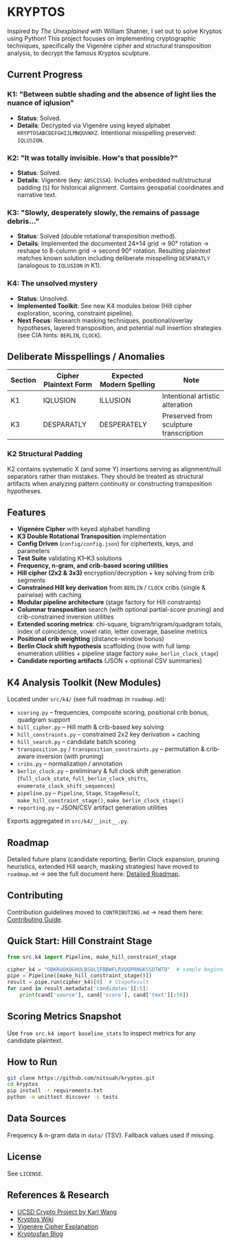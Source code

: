 # KRYPTOS

Inspired by *The Unexplained* with William Shatner, I set out to solve Kryptos using Python! This project focuses on implementing cryptographic techniques, specifically the Vigenère cipher and structural transposition analysis, to decrypt the famous Kryptos sculpture.

## Current Progress

### K1: "Between subtle shading and the absence of light lies the nuance of iqlusion"

- **Status**: Solved.
- **Details**: Decrypted via Vigenère using keyed alphabet `KRYPTOSABCDEFGHIJLMNQUVWXZ`. Intentional misspelling preserved: `IQLUSION`.

### K2: "It was totally invisible. How's that possible?"

- **Status**: Solved.
- **Details**: Vigenère (key: `ABSCISSA`). Includes embedded null/structural padding (`S`) for historical alignment. Contains geospatial coordinates and narrative text.

### K3: "Slowly, desperately slowly, the remains of passage debris..."

- **Status**: Solved (double rotational transposition method).
- **Details**: Implemented the documented 24×14 grid → 90° rotation → reshape to 8-column grid → second 90° rotation. Resulting plaintext matches known solution including deliberate misspelling `DESPARATLY` (analogous to `IQLUSION` in K1).

### K4: The unsolved mystery

- **Status**: Unsolved.
- **Implemented Toolkit**: See new K4 modules below (Hill cipher exploration, scoring, constraint pipeline).
- **Next Focus**: Research masking techniques, positional/overlay hypotheses, layered transposition, and potential null insertion strategies (see CIA hints: `BERLIN`, `CLOCK`).

## Deliberate Misspellings / Anomalies

| Section | Cipher Plaintext Form | Expected Modern Spelling | Note |
|---------|-----------------------|---------------------------|------|
| K1      | IQLUSION              | ILLUSION                  | Intentional artistic alteration |
| K3      | DESPARATLY            | DESPERATELY               | Preserved from sculpture transcription |

### K2 Structural Padding

K2 contains systematic X (and some Y) insertions serving as alignment/null separators rather than mistakes. They should be treated as structural artifacts when analyzing pattern continuity or constructing transposition hypotheses.

## Features

- **Vigenère Cipher** with keyed alphabet handling
- **K3 Double Rotational Transposition** implementation
- **Config Driven** (`config/config.json`) for ciphertexts, keys, and parameters
- **Test Suite** validating K1–K3 solutions
- **Frequency, n-gram, and crib-based scoring utilities**
- **Hill cipher (2x2 & 3x3)** encryption/decryption + key solving from crib segments
- **Constrained Hill key derivation** from `BERLIN` / `CLOCK` cribs (single & pairwise) with caching
- **Modular pipeline architecture** (stage factory for Hill constraints)
- **Columnar transposition** search (with optional partial-score pruning) and crib-constrained inversion utilities
- **Extended scoring metrics**: chi-square, bigram/trigram/quadgram totals, index of coincidence, vowel ratio, letter coverage, baseline metrics
- **Positional crib weighting** (distance-window bonus)
- **Berlin Clock shift hypothesis** scaffolding (now with full lamp enumeration utilities + pipeline stage factory `make_berlin_clock_stage`)
- **Candidate reporting artifacts** (JSON + optional CSV summaries)

## K4 Analysis Toolkit (New Modules)

Located under `src/k4/` (see full roadmap in `roadmap.md`):

- `scoring.py` – frequencies, composite scoring, positional crib bonus, quadgram support
- `hill_cipher.py` – Hill math & crib-based key solving
- `hill_constraints.py` – constrained 2x2 key derivation + caching
- `hill_search.py` – candidate batch scoring
- `transposition.py` / `transposition_constraints.py` – permutation & crib-aware inversion (with pruning)
- `cribs.py` – normalization / annotation
- `berlin_clock.py` – preliminary & full clock shift generation (`full_clock_state`, `full_berlin_clock_shifts`, `enumerate_clock_shift_sequences`)
- `pipeline.py` – `Pipeline`, `Stage`, `StageResult`, `make_hill_constraint_stage()`, `make_berlin_clock_stage()`
- `reporting.py` – JSON/CSV artifact generation utilities

Exports aggregated in `src/k4/__init__.py`.

## Roadmap

Detailed future plans (candidate reporting, Berlin Clock expansion, pruning heuristics, extended Hill search, masking strategies) have moved to `roadmap.md` → see the full document here: [Detailed Roadmap](./roadmap.md).

## Contributing

Contribution guidelines moved to `CONTRIBUTING.md` → read them here: [Contributing Guide](./CONTRIBUTING.md).

## Quick Start: Hill Constraint Stage

```python
from src.k4 import Pipeline, make_hill_constraint_stage

cipher_k4 = "OBKRUOXOGHULBSOLIFBBWFLRVQQPRNGKSSOTWTQ"  # sample beginning
pipe = Pipeline([make_hill_constraint_stage()])
result = pipe.run(cipher_k4)[0]  # StageResult
for cand in result.metadata['candidates'][:5]:
    print(cand['source'], cand['score'], cand['text'][:50])
```

## Scoring Metrics Snapshot

Use `from src.k4 import baseline_stats` to inspect metrics for any candidate plaintext.

## How to Run

```bash
git clone https://github.com/nitsuah/kryptos.git
cd kryptos
pip install -r requirements.txt
python -m unittest discover -s tests
```

## Data Sources

Frequency & n-gram data in `data/` (TSV). Fallback values used if missing.

## License

See `LICENSE`.

## References & Research

- [UCSD Crypto Project by Karl Wang](https://mathweb.ucsd.edu/~crypto/Projects/KarlWang/index2.html)
- [Kryptos Wiki](https://en.wikipedia.org/wiki/Kryptos)
- [Vigenère Cipher Explanation](https://en.wikipedia.org/wiki/Vigen%C3%A8re_cipher)
- [Kryptosfan Blog](https://kryptosfan.wordpress.com/k3/k3-solution-3/)
